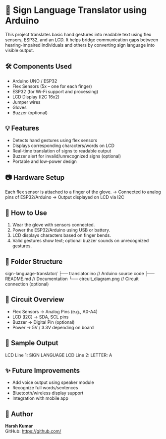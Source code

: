 # 🧤 Sign Language Translator using Arduino

This project translates basic hand gestures into readable text using flex sensors, ESP32, and an LCD. It helps bridge communication gaps between hearing-impaired individuals and others by converting sign language into visible output.

## 🛠️ Components Used

- Arduino UNO / ESP32
- Flex Sensors (5x – one for each finger)
- ESP32 (for Wi-Fi support and processing)
- LCD Display (I2C 16x2)
- Jumper wires
- Gloves
- Buzzer (optional)

## 💡 Features

- Detects hand gestures using flex sensors
- Displays corresponding characters/words on LCD
- Real-time translation of signs to readable output
- Buzzer alert for invalid/unrecognized signs (optional)
- Portable and low-power design

## 📷 Hardware Setup

Each flex sensor is attached to a finger of the glove.
→ Connected to analog pins of ESP32/Arduino
→ Output displayed on LCD via I2C


## 🚀 How to Use

1. Wear the glove with sensors connected.
2. Power the ESP32/Arduino using USB or battery.
3. LCD displays characters based on finger bends.
4. Valid gestures show text; optional buzzer sounds on unrecognized gestures.

## 📁 Folder Structure

sign-language-translator/
├── translator.ino // Arduino source code
├── README.md // Documentation
└── circuit_diagram.png // Circuit connection (optional)


## 🔌 Circuit Overview

- Flex Sensors → Analog Pins (e.g., A0-A4)
- LCD (I2C) → SDA, SCL pins
- Buzzer → Digital Pin (optional)
- Power → 5V / 3.3V depending on board

## 📄 Sample Output

LCD Line 1: SIGN LANGUAGE
LCD Line 2: LETTER: A


## ✨ Future Improvements

- Add voice output using speaker module
- Recognize full words/sentences
- Bluetooth/wireless display support
- Integration with mobile app

## 🙋 Author

**Harsh Kumar**  
GitHub: https://github.com/




